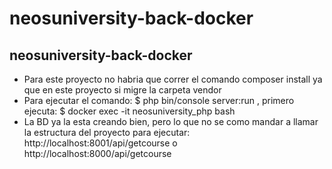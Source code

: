 # neosuniversity-back-docker
neosuniversity-back-docker
-----------------------------
- Para este proyecto no habria que correr el comando composer install ya que en este proyecto si migre la carpeta vendor
- Para ejecutar el comando: $ php bin/console server:run , primero ejecuta: $ docker exec -it neosuniversity_php bash
- La BD ya la esta creando bien, pero lo que no se como mandar a llamar la estructura del proyecto para ejecutar:
http://localhost:8001/api/getcourse
o
http://localhost:8000/api/getcourse
